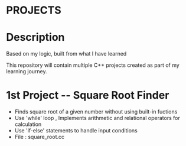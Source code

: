 # PROJECTS

# Description
Based on my logic, built from what I have learned 

This repository will contain multiple C++ projects created as part of my learning journey.

# 1st Project -- Square Root Finder
- Finds square root of a given number without using built-in fuctions
- Use 'while' loop , Implements arithmetic and relational operators for calculation 
- Use 'if-else' statements to handle input conditions
- File : square_root.cc
